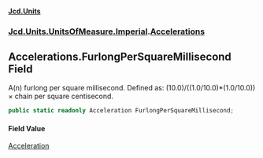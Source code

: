 #### [Jcd.Units](index.md 'index')
### [Jcd.Units.UnitsOfMeasure.Imperial](Jcd.Units.UnitsOfMeasure.Imperial.md 'Jcd.Units.UnitsOfMeasure.Imperial').[Accelerations](Accelerations.md 'Jcd.Units.UnitsOfMeasure.Imperial.Accelerations')

## Accelerations.FurlongPerSquareMillisecond Field

A(n) furlong per square millisecond. Defined as: (10.0)/((1.0/10.0)*(1.0/10.0)) × chain per square centisecond.

```csharp
public static readonly Acceleration FurlongPerSquareMillisecond;
```

#### Field Value
[Acceleration](Acceleration.md 'Jcd.Units.UnitTypes.Acceleration')